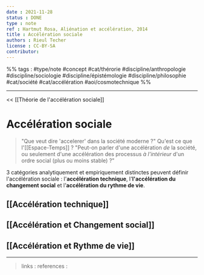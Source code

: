 ```yaml
---
date : 2021-11-28
status : DONE
type : note
ref : Hartmut Rosa, Aliénation et accélération, 2014
title : Accélération sociale
authors : Rieul Techer
license : CC-BY-SA
contributor:
---
```


%% tags : #type/note #concept #cat/thérorie #discipline/anthropologie #discipline/sociologie #discipline/épistémologie #discipline/philosophie #cat/société #cat/accélération #aoi/cosmotechnique %% 

---

<< [[Théorie de l'accélération sociale]]

Accélération sociale
===

> "Que veut dire 'accelerer' dans la société moderne ?"
> Qu'est ce que l'[[Espace-Temps]] ?
> "Peut-on parler d'une accélération *de* la société, ou seulement d'une accélération des processus *à l'intérieur* d'un ordre social (plus ou moins stable) ?"

3 catégories analytiquement et empiriquement distinctes peuvent définir l'accélération sociale : l'**accélération technique**, l'**l'accélération du changement social** et l'**accélération du rythme de vie**.

## [[Accélération technique]]

## [[Accélération et Changement social]]

## [[Accélération et Rythme de vie]] 

---
> links : 
> references : 